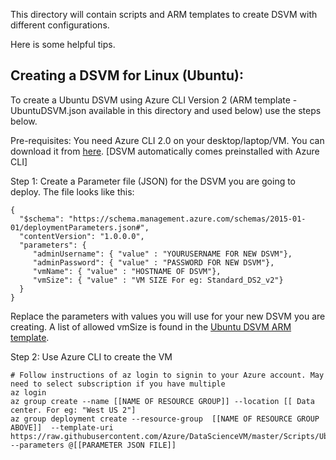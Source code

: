 This directory will contain scripts and ARM templates to create DSVM with different configurations. 

Here is some helpful tips. 

## Creating a DSVM for Linux (Ubuntu):

To create a Ubuntu DSVM using Azure CLI Version 2 (ARM template - UbuntuDSVM.json available in this directory and used below) use the steps below.

Pre-requisites: You need Azure CLI 2.0 on your desktop/laptop/VM. You can download it from [here](https://docs.microsoft.com/cli/azure/install-az-cli2). [DSVM automatically comes preinstalled with Azure CLI]

Step 1: Create a Parameter file (JSON) for the DSVM you are going to deploy. The file looks like this:

````
{
  "$schema": "https://schema.management.azure.com/schemas/2015-01-01/deploymentParameters.json#",
  "contentVersion": "1.0.0.0",
  "parameters": {
     "adminUsername": { "value" : "YOURUSERNAME FOR NEW DSVM"},
     "adminPassword": { "value" : "PASSWORD FOR NEW DSVM"},
     "vmName": { "value" : "HOSTNAME OF DSVM"},
     "vmSize": { "value" : "VM SIZE For eg: Standard_DS2_v2"}
  }
}
````
Replace the parameters with values you will use for your new DSVM you are creating. A list of allowed vmSize is found in the [Ubuntu DSVM ARM template](UbuntuDSVM.json). 

Step 2: Use Azure CLI to create the VM

    # Follow instructions of az login to signin to your Azure account. May need to select subscription if you have multiple
    az login
    az group create --name [[NAME OF RESOURCE GROUP]] --location [[ Data center. For eg: "West US 2"]
    az group deployment create --resource-group  [[NAME OF RESOURCE GROUP ABOVE]]  --template-uri https://raw.githubusercontent.com/Azure/DataScienceVM/master/Scripts/UbuntuDSVM.json --parameters @[[PARAMETER JSON FILE]]
    
